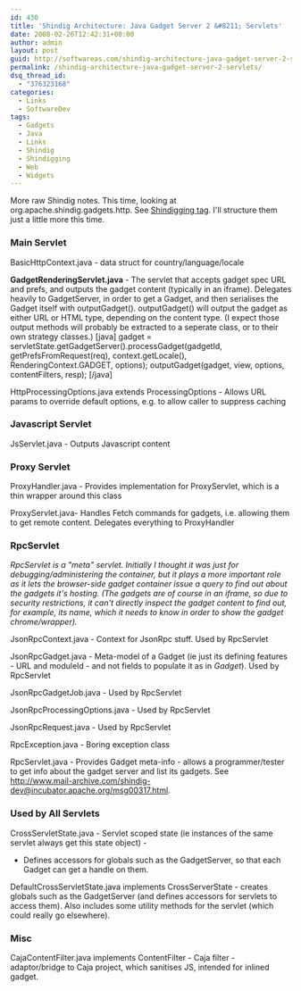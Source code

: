 ```yaml
---
id: 430
title: 'Shindig Architecture: Java Gadget Server 2 &#8211; Servlets'
date: 2008-02-26T12:42:31+00:00
author: admin
layout: post
guid: http://softwareas.com/shindig-architecture-java-gadget-server-2-servlets
permalink: /shindig-architecture-java-gadget-server-2-servlets/
dsq_thread_id:
  - "376323168"
categories:
  - Links
  - SoftwareDev
tags:
  - Gadgets
  - Java
  - Links
  - Shindig
  - Shindigging
  - Web
  - Widgets
---
```

More raw Shindig notes. This time, looking at org.apache.shindig.gadgets.http. See <a href="http://softwareas.com/tag/shindigging">Shindigging tag</a>. I'll structure them just a little more this time.

<h3>Main Servlet</h3>

BasicHttpContext.java - data struct for country/language/locale

<strong>GadgetRenderingServlet.java</strong> - The servlet that accepts gadget spec URL and prefs, and outputs the gadget content (typically in an iframe). Delegates heavily to GadgetServer, in order to get a Gadget, and then serialises the Gadget itself with outputGadget(). outputGadget() will output the gadget as either URL or HTML type, depending on the content type. (I expect those output methods will probably be extracted to a seperate class, or to their own strategy classes.)
[java]
     gadget = servletState.getGadgetServer().processGadget(gadgetId,
          getPrefsFromRequest(req), context.getLocale(),
          RenderingContext.GADGET, options);
      outputGadget(gadget, view, options, contentFilters, resp);
[/java]

HttpProcessingOptions.java extends ProcessingOptions - Allows URL params to override default options, e.g. to allow caller to suppress caching

<h3>Javascript Servlet</h3>

JsServlet.java - Outputs Javascript content

<h3>Proxy Servlet</h3>

ProxyHandler.java - Provides implementation for ProxyServlet, which is a thin wrapper around this class

ProxyServlet.java- Handles Fetch commands for gadgets, i.e. allowing them to get remote content. Delegates everything to ProxyHandler

<h3>RpcServlet</h3>

<em>RpcServlet is a "meta" servlet. Initially I thought it was just for debugging/administering the container, but it plays a more important role as it lets the browser-side gadget container issue a query to find out about the gadgets it's hosting. (The gadgets are of course in an iframe, so due to security restrictions, it can't directly inspect the gadget content to find out, for example, its name, which it needs to know in order to show the gadget chrome/wrapper).</em>

JsonRpcContext.java - Context for JsonRpc stuff. Used by RpcServlet

JsonRpcGadget.java - Meta-model of a Gadget (ie just its defining features - URL and moduleId - and not fields to populate it as in _Gadget_). Used by RpcServlet

JsonRpcGadgetJob.java - Used by RpcServlet

JsonRpcProcessingOptions.java - Used by RpcServlet

JsonRpcRequest.java - Used by RpcServlet

RpcException.java - Boring exception class

RpcServlet.java - Provides Gadget meta-info - allows a programmer/tester to get info about the gadget server and list its gadgets. See <a href="http://www.mail-archive.com/shindig-dev@incubator.apache.org/msg00317.html">http://www.mail-archive.com/shindig-dev@incubator.apache.org/msg00317.html</a>.

<h3>Used by All Servlets</h3>

CrossServletState.java - Servlet scoped state (ie instances of the same servlet always get this state object) -
  - Defines accessors for globals such as the GadgetServer, so that each Gadget can get a handle on them.

DefaultCrossServletState.java implements CrossServerState - creates globals such as the GadgetServer (and defines accessors for servlets to access them). Also includes some utility methods for the servlet (which could really go elsewhere).

<h3>Misc</h3>

CajaContentFilter.java implements ContentFilter - Caja filter - adaptor/bridge to Caja project, which sanitises JS, intended for inlined gadget.
